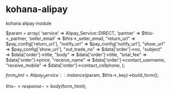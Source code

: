 kohana-alipay
=============

kohana alipay module

$param = array(
    'service' => Alipay_Service::DIRECT,
    'partner' => $this->_partner,
    'seller_email' => $this->_seller_email,
    "return_url" => $pay_config['return_url'],
    "notify_url" => $pay_config['notify_url'],
    "show_url" => $pay_config['show_url'],
    "out_trade_no" => $data['order']->no,
    "subject" => $data['order']->title,
    "body" => $data['order']->title,
    "total_fee" => $data['order']->price,
    "receive_name" => $data['order']->contact_username,
    "receive_mobile" => $data['order']->contact_cellphone,
);

$form_html = Alipay_Service::instance($param, $this->_key)->build_form();

$this->response->body($form_html);
